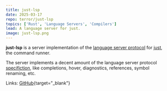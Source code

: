 ```yaml
---
title: just-lsp
date: 2025-03-17
repo: terror/just-lsp
topics: ['Rust', 'Language Servers', 'Compilers']
lead: A language server for just.
image: just-lsp.png
---
```


**just-lsp** is a server implementation of the
[language server protocol](https://microsoft.github.io/language-server-protocol/)
for [just](https://github.com/casey/just), the command runner.

The server implements a decent amount of the language server protocol
[specifiction](https://microsoft.github.io/language-server-protocol/specifications/lsp/3.17/specification/),
like completions, hover, diagnostics, references, symbol renaming, etc.

Links: [GitHub](https://github.com/terror/just-lsp){target="\_blank"}
